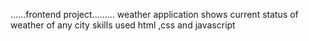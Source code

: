 ......frontend project.........
weather application
shows current status of weather of any city
skills used html ,css and javascript

